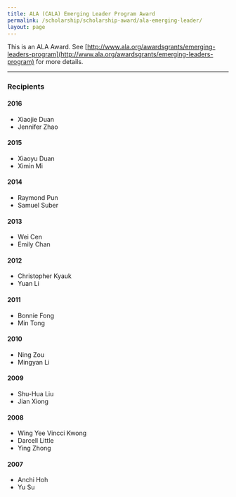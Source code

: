 ```yaml
---
title: ALA (CALA) Emerging Leader Program Award
permalink: /scholarship/scholarship-award/ala-emerging-leader/
layout: page
---
```


This is an ALA Award.  See [http://www.ala.org/awardsgrants/emerging-leaders-program](http://www.ala.org/awardsgrants/emerging-leaders-program) for more details.

---

### Recipients

#### 2016

+ Xiaojie Duan
+ Jennifer Zhao

#### 2015

+ Xiaoyu Duan
+ Ximin Mi

#### 2014

+ Raymond Pun
+ Samuel Suber

#### 2013

+ Wei Cen
+ Emily Chan

#### 2012

+ Christopher Kyauk
+ Yuan Li

#### 2011

+ Bonnie Fong
+ Min Tong

#### 2010

+ Ning Zou
+ Mingyan Li

#### 2009

+ Shu-Hua Liu
+ Jian Xiong

#### 2008

+ Wing Yee Vincci Kwong
+ Darcell Little
+ Ying Zhong

#### 2007

+ Anchi Hoh
+ Yu Su